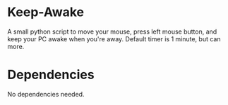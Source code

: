 # Keep-Awake

A small python script to move your mouse, press left mouse button, and keep your PC awake when you're away.
Default timer is 1 minute, but can more.

# Dependencies

No dependencies needed.
